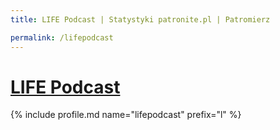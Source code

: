 ```yaml
---
title: LIFE Podcast | Statystyki patronite.pl | Patromierz

permalink: /lifepodcast
---
```


# [LIFE Podcast](https://patronite.pl/lifepodcast)

{% include profile.md name="lifepodcast" prefix="l" %}
